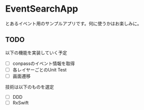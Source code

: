 # EventSearchApp
とあるイベント用のサンプルアプリです。何に使うかはお楽しみに。

## TODO
以下の機能を実装していく予定
- [ ] conpassのイベント情報を取得
- [ ] 各レイヤーごとのUnit Test
- [ ] 画面遷移

技術は以下のものを選定
- [ ] DDD
- [ ] RxSwift

